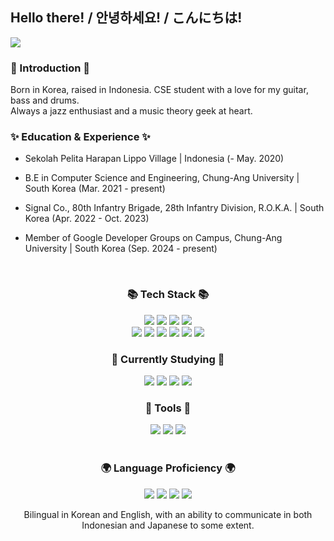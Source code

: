 ## Hello there! / 안녕하세요! / こんにちは!
<img src="https://capsule-render.vercel.app/api?type=waving&height=300&color=gradient&text=Welcome%20to%20-nl-Mingyu's%20GitHub&fontAlignY=39&textBg=false" />

### 🎸 Introduction 🎸 
Born in Korea, raised in Indonesia. CSE student with a love for my guitar, bass and drums. <br> Always a jazz enthusiast and a music theory geek at heart.

### ✨ Education & Experience ✨ 

- Sekolah Pelita Harapan Lippo Village | Indonesia (- May. 2020)

- B.E in Computer Science and Engineering, Chung-Ang University | South Korea (Mar. 2021 - present)
  
- Signal Co., 80th Infantry Brigade, 28th Infantry Division, R.O.K.A. | South Korea (Apr. 2022 - Oct. 2023)

- Member of Google Developer Groups on Campus, Chung-Ang University | South Korea (Sep. 2024 - present)

<br>
<div align="center">
	<h3>📚 Tech Stack 📚</h3>

<!-- Programming Languages -->
<img src="https://img.shields.io/badge/Python-3776AB?style=flat&logo=Python&logoColor=white" />
<img src="https://img.shields.io/badge/C-A8B9CC?style=flat&logo=C&logoColor=white" />
<img src="https://img.shields.io/badge/C++-00599C?style=flat&logo=C%2B%2B&logoColor=white" />
<img src="https://img.shields.io/badge/Java-007396?style=flat&logo=OpenJDK&logoColor=white" />
<br>
<img src="https://img.shields.io/badge/Spring-6DB33F?style=flat&logo=spring&logoColor=white" />
<img src="https://img.shields.io/badge/SpringBoot-6DB33F?style=flat&logo=springboot&logoColor=white" />
<img src="https://img.shields.io/badge/SpringSecurity-6DB33F?style=flat&logo=springsecurity&logoColor=white" />
<img src="https://img.shields.io/badge/FastAPI-009688?style=flat&logo=fastapi&logoColor=white" />
<!-- Database -->
<img src="https://img.shields.io/badge/MySQL-4479A1?style=flat&logo=MySQL&logoColor=white" />
<img src="https://img.shields.io/badge/MongoDB-47A248?style=flat&logo=mongodb&logoColor=white" />

<br>

<h3>📖 Currently Studying 📖</h3>
<!-- Frontend Development -->
<img src="https://img.shields.io/badge/React-61DAFB?style=flat&logo=React&logoColor=black" />
<img src="https://img.shields.io/badge/HTML-E34F26?style=flat&logo=HTML5&logoColor=white" />
<img src="https://img.shields.io/badge/CSS-1572B6?style=flat&logo=css&logoColor=white" />
<img src="https://img.shields.io/badge/JavaScript-F7DF1E?style=flat&logo=JavaScript&logoColor=black" />

<br>

<h3>🧰 Tools 🧰</h3>
<img src="https://img.shields.io/badge/Git-F05032?style=flat&logo=Git&logoColor=white" />
<img src="https://img.shields.io/badge/GitHub-181717?style=flat&logo=GitHub&logoColor=white" />
<img src="https://img.shields.io/badge/Notion-000000?style=flat&logo=Notion&logoColor=white" />

</div>

<br>

<div align="center">
	<h3>🌍 Language Proficiency 🌍</h3>
	<p>
		<img src="https://img.shields.io/badge/Korean-Fluent-00A98F?style=flat&logo=Google%20Translate&logoColor=white" />
		<img src="https://img.shields.io/badge/English-Fluent-00A98F?style=flat&logo=Google%20Translate&logoColor=white" />
    <img src="https://img.shields.io/badge/Indonesian-Intermediate-007396?style=flat&logo=Google%20Translate&logoColor=white" />
    <img src="https://img.shields.io/badge/Japanese-Intermediate-007396?style=flat&logo=Google%20Translate&logoColor=white" />
	</p>
	<p>Bilingual in Korean and English, with an ability to communicate in both Indonesian and Japanese to some extent.</p>
</div>
